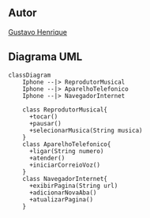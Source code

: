 ## Autor
[Gustavo Henrique](https://github.com/gustavosantossh)

## Diagrama UML

```mermaid
classDiagram
    Iphone --|> ReprodutorMusical
    Iphone --|> AparelhoTelefonico
    Iphone --|> NavegadorInternet

    class ReprodutorMusical{
      +tocar()
      +pausar()
      +selecionarMusica(String musica)
    }
    class AparelhoTelefonico{
      +ligar(String numero)
      +atender()
      +iniciarCorreioVoz()
    }
    class NavegadorInternet{
      +exibirPagina(String url)
      +adicionarNovaAba()
      +atualizarPagina()
    }
```
